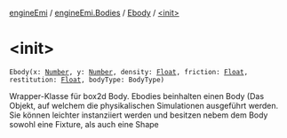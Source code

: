 [engineEmi](../../index.md) / [engineEmi.Bodies](../index.md) / [Ebody](index.md) / [&lt;init&gt;](./-init-.md)

# &lt;init&gt;

`Ebody(x: `[`Number`](https://kotlinlang.org/api/latest/jvm/stdlib/kotlin/-number/index.html)`, y: `[`Number`](https://kotlinlang.org/api/latest/jvm/stdlib/kotlin/-number/index.html)`, density: `[`Float`](https://kotlinlang.org/api/latest/jvm/stdlib/kotlin/-float/index.html)`, friction: `[`Float`](https://kotlinlang.org/api/latest/jvm/stdlib/kotlin/-float/index.html)`, restitution: `[`Float`](https://kotlinlang.org/api/latest/jvm/stdlib/kotlin/-float/index.html)`, bodyType: BodyType)`

Wrapper-Klasse für box2d Body. Ebodies beinhalten einen Body (Das Objekt, auf welchem die physikalischen Simulationen ausgeführt werden. Sie können leichter instanziiert werden und besitzen nebem dem Body sowohl eine Fixture, als auch eine Shape

